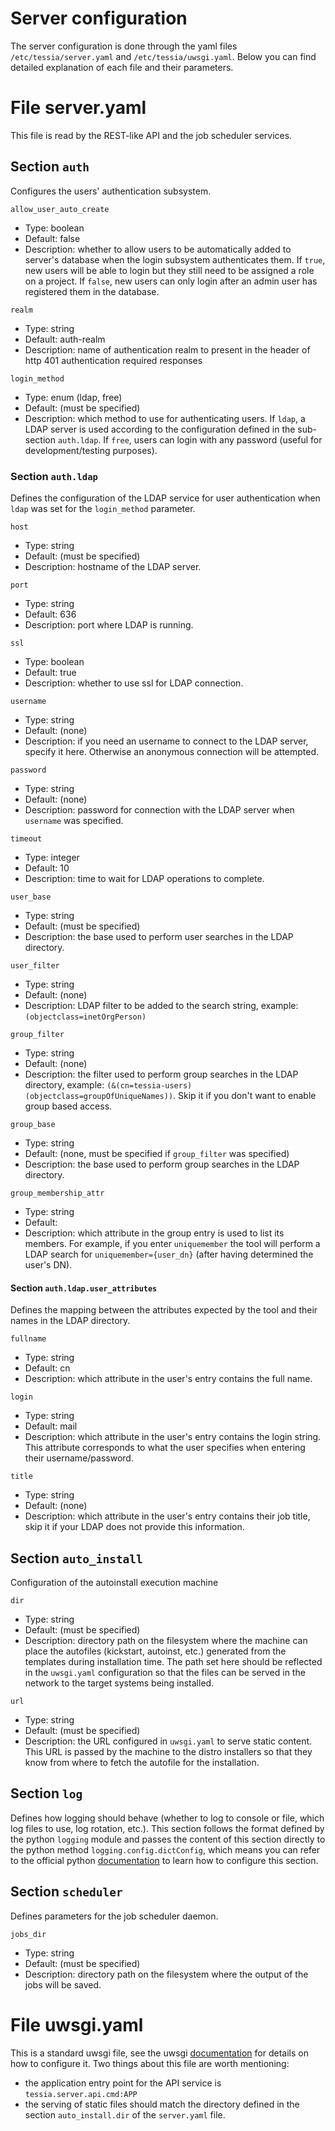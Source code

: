 <!--
Copyright 2017 IBM Corp.

Licensed under the Apache License, Version 2.0 (the "License");
you may not use this file except in compliance with the License.
You may obtain a copy of the License at

   http://www.apache.org/licenses/LICENSE-2.0

Unless required by applicable law or agreed to in writing, software
distributed under the License is distributed on an "AS IS" BASIS,
WITHOUT WARRANTIES OR CONDITIONS OF ANY KIND, either express or implied.
See the License for the specific language governing permissions and
limitations under the License.
-->
# Server configuration

The server configuration is done through the yaml files `/etc/tessia/server.yaml` and `/etc/tessia/uwsgi.yaml`.
Below you can find detailed explanation of each file and their parameters.

# File server.yaml

This file is read by the REST-like API and the job scheduler services.

## Section `auth`

Configures the users' authentication subsystem.

`allow_user_auto_create`

- Type: boolean
- Default: false
- Description: whether to allow users to be automatically added to server's database when the login subsystem authenticates them.
If `true`, new users will be able to login but they still need to be assigned a role on a project. If `false`, new users can only
login after an admin user has registered them in the database.

`realm`

- Type: string
- Default: auth-realm
- Description: name of authentication realm to present in the header of http 401 authentication required responses

`login_method`

- Type: enum (ldap, free)
- Default: (must be specified)
- Description: which method to use for authenticating users. If `ldap`, a LDAP server is used according to the configuration defined in the
sub-section `auth.ldap`. If `free`, users can login with any password (useful for development/testing purposes).

### Section `auth.ldap`

Defines the configuration of the LDAP service for user authentication when `ldap` was set for the `login_method` parameter.

`host`

- Type: string
- Default: (must be specified)
- Description: hostname of the LDAP server.

`port`

- Type: string
- Default: 636
- Description: port where LDAP is running.

`ssl`

- Type: boolean
- Default: true
- Description: whether to use ssl for LDAP connection.

`username`

- Type: string
- Default: (none)
- Description: if you need an username to connect to the LDAP server, specify it here. Otherwise an anonymous connection will be attempted.

`password`

- Type: string
- Default: (none)
- Description: password for connection with the LDAP server when `username` was specified.
  
  
`timeout`

- Type: integer
- Default: 10
- Description: time to wait for LDAP operations to complete.
  

`user_base`

- Type: string
- Default: (must be specified)
- Description: the base used to perform user searches in the LDAP directory.

`user_filter`

- Type: string
- Default: (none)
- Description: LDAP filter to be added to the search string, example: `(objectclass=inetOrgPerson)`

`group_filter`

- Type: string
- Default: (none)
- Description: the filter used to perform group searches in the LDAP directory, example: `(&(cn=tessia-users)(objectclass=groupOfUniqueNames))`.
Skip it if you don't want to enable group based access.

`group_base`

- Type: string
- Default: (none, must be specified if `group_filter` was specified)
- Description: the base used to perform group searches in the LDAP directory.

`group_membership_attr`

- Type: string
- Default:
- Description: which attribute in the group entry is used to list its members. For example, if you enter `uniquemember` the tool will perform a LDAP search
for `uniquemember={user_dn}` (after having determined the user's DN).

#### Section `auth.ldap.user_attributes`

Defines the mapping between the attributes expected by the tool and their names in the LDAP directory.

`fullname`

- Type: string
- Default: cn
- Description: which attribute in the user's entry contains the full name.

`login`

- Type: string
- Default: mail
- Description: which attribute in the user's entry contains the login string. This attribute corresponds to what the user specifies when entering their username/password.

`title`

- Type: string
- Default: (none)
- Description: which attribute in the user's entry contains their job title, skip it if your LDAP does not provide this information.

## Section `auto_install`

Configuration of the autoinstall execution machine

`dir`

- Type: string
- Default: (must be specified)
- Description: directory path on the filesystem where the machine can place the autofiles (kickstart, autoinst, etc.) generated from the templates during installation time.
The path set here should be reflected in the `uwsgi.yaml` configuration so that the files can be served in the network to the target systems being installed.

`url`

- Type: string
- Default: (must be specified)
- Description: the URL configured in `uwsgi.yaml` to serve static content. This URL is passed by the machine to the distro installers so that they know from where to fetch
the autofile for the installation.

## Section `log`

Defines how logging should behave (whether to log to console or file, which log files to use, log rotation, etc.). This section follows the format defined by the python
`logging` module and passes the content of this section directly to the python method `logging.config.dictConfig`, which means you can refer to the official python
[documentation](https://docs.python.org/3/library/logging.config.html#logging-config-dictschema) to learn how to configure this section.

## Section `scheduler`

Defines parameters for the job scheduler daemon.

`jobs_dir`

- Type: string
- Default: (must be specified)
- Description: directory path on the filesystem where the output of the jobs will be saved.

# File uwsgi.yaml

This is a standard uwsgi file, see the uwsgi [documentation](http://uwsgi-docs.readthedocs.io/en/latest/Configuration.html) for details on how to configure it.
Two things about this file are worth mentioning:

- the application entry point for the API service is `tessia.server.api.cmd:APP`
- the serving of static files should match the directory defined in the section `auto_install.dir` of the `server.yaml` file.
